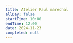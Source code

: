 ```yaml
---
title: Atelier Paul marechal
allDay: false
startTime: 10:00
endTime: 12:00
date: 2024-11-23
completed: null
---
```

